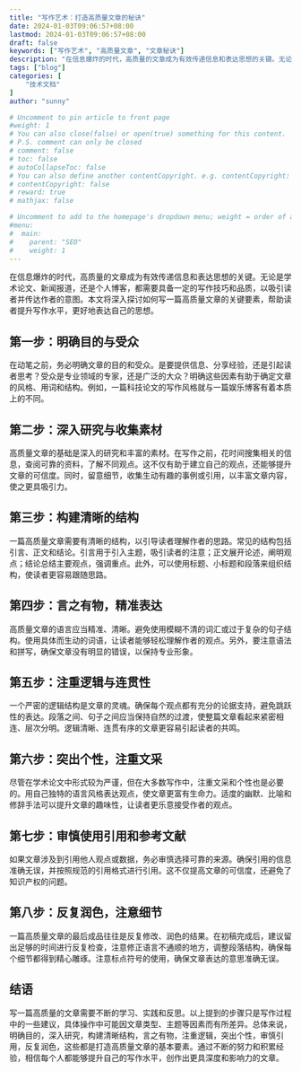 ```yaml
---
title: "写作艺术：打造高质量文章的秘诀"
date: 2024-01-03T09:06:57+08:00
lastmod: 2024-01-03T09:06:57+08:00
draft: false
keywords: ["写作艺术", "高质量文章", "文章秘诀"]
description: "在信息爆炸的时代，高质量的文章成为有效传递信息和表达思想的关键。无论是学术论文、新闻报道，还是个人博客，都需要具备一定的写作技巧和品质，以吸引读者并传达作者的意图。本文将深入探讨如何写一篇高质量文章的关键要素，帮助读者提升写作水平，更好地表达自己的思想。"
tags: ["blog"]
categories: [
    "技术文档"
]
author: "sunny"

# Uncomment to pin article to front page
#weight: 1
# You can also close(false) or open(true) something for this content.
# P.S. comment can only be closed
# comment: false
# toc: false
# autoCollapseToc: false
# You can also define another contentCopyright. e.g. contentCopyright: "This is another copyright."
# contentCopyright: false
# reward: true
# mathjax: false

# Uncomment to add to the homepage's dropdown menu; weight = order of article
#menu:
#  main:
#    parent: "SEO"
#    weight: 1
---
```


在信息爆炸的时代，高质量的文章成为有效传递信息和表达思想的关键。无论是学术论文、新闻报道，还是个人博客，都需要具备一定的写作技巧和品质，以吸引读者并传达作者的意图。本文将深入探讨如何写一篇高质量文章的关键要素，帮助读者提升写作水平，更好地表达自己的思想。

## 第一步：明确目的与受众 ##
在动笔之前，务必明确文章的目的和受众。是要提供信息、分享经验，还是引起读者思考？受众是专业领域的专家，还是广泛的大众？明确这些因素有助于确定文章的风格、用词和结构。例如，一篇科技论文的写作风格就与一篇娱乐博客有着本质上的不同。

## 第二步：深入研究与收集素材 ##
高质量文章的基础是深入的研究和丰富的素材。在写作之前，花时间搜集相关的信息，查阅可靠的资料，了解不同观点。这不仅有助于建立自己的观点，还能够提升文章的可信度。同时，留意细节，收集生动有趣的事例或引用，以丰富文章内容，使之更具吸引力。

## 第三步：构建清晰的结构 ##
一篇高质量文章需要有清晰的结构，以引导读者理解作者的思路。常见的结构包括引言、正文和结论。引言用于引入主题，吸引读者的注意；正文展开论述，阐明观点；结论总结主要观点，强调重点。此外，可以使用标题、小标题和段落来组织结构，使读者更容易跟随思路。

## 第四步：言之有物，精准表达 ##
高质量文章的语言应当精准、清晰。避免使用模糊不清的词汇或过于复杂的句子结构。使用具体而生动的词语，让读者能够轻松理解作者的观点。另外，要注意语法和拼写，确保文章没有明显的错误，以保持专业形象。

## 第五步：注重逻辑与连贯性 ##
一个严密的逻辑结构是文章的灵魂。确保每个观点都有充分的论据支持，避免跳跃性的表达。段落之间、句子之间应当保持自然的过渡，使整篇文章看起来紧密相连、层次分明。逻辑清晰、连贯有序的文章更容易引起读者的共鸣。

## 第六步：突出个性，注重文采 ##
尽管在学术论文中形式较为严谨，但在大多数写作中，注重文采和个性也是必要的。用自己独特的语言风格表达观点，使文章更富有生命力。适度的幽默、比喻和修辞手法可以提升文章的趣味性，让读者更乐意接受作者的观点。

## 第七步：审慎使用引用和参考文献 ##
如果文章涉及到引用他人观点或数据，务必审慎选择可靠的来源。确保引用的信息准确无误，并按照规范的引用格式进行引用。这不仅提高文章的可信度，还避免了知识产权的问题。

## 第八步：反复润色，注意细节 ##
一篇高质量文章的最后成品往往是反复修改、润色的结果。在初稿完成后，建议留出足够的时间进行反复检查，注意修正语言不通顺的地方，调整段落结构，确保每个细节都得到精心雕琢。注意标点符号的使用，确保文章表达的意思准确无误。

## 结语 ##
写一篇高质量的文章需要不断的学习、实践和反思。以上提到的步骤只是写作过程中的一些建议，具体操作中可能因文章类型、主题等因素而有所差异。总体来说，明确目的，深入研究，构建清晰结构，言之有物，注重逻辑，突出个性，审慎引用，反复润色，这些都是打造高质量文章的基本要素。通过不断的努力和积累经验，相信每个人都能够提升自己的写作水平，创作出更具深度和影响力的文章。